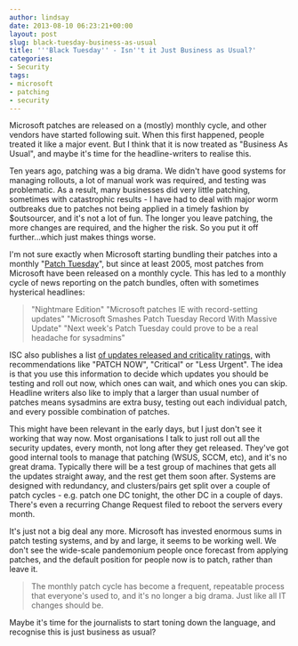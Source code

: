 ```yaml
---
author: lindsay
date: 2013-08-10 06:23:21+00:00
layout: post
slug: black-tuesday-business-as-usual
title: '''Black Tuesday'' - Isn''t it Just Business as Usual?'
categories:
- Security
tags:
- microsoft
- patching
- security
---
```


Microsoft patches are released on a (mostly) monthly cycle, and other vendors have started following suit. When this first happened, people treated it like a major event. But I think that it is now treated as "Business As Usual", and maybe it's time for the headline-writers to realise this.

Ten years ago, patching was a big drama. We didn't have good systems for managing rollouts, a lot of manual work was required, and testing was problematic. As a result, many businesses did very little patching, sometimes with catastrophic results - I have had to deal with major worm outbreaks due to patches not being applied in a timely fashion by $outsourcer, and it's not a lot of fun. The longer you leave patching, the more changes are required, and the higher the risk. So you put it off further...which just makes things worse.

I'm not sure exactly when Microsoft starting bundling their patches into a monthly "[Patch Tuesday](http://en.wikipedia.org/wiki/Patch_Tuesday)", but since at least 2005, most patches from Microsoft have been released on a monthly cycle. This has led to a monthly cycle of news reporting on the patch bundles, often with sometimes hysterical headlines:

> "Nightmare Edition"
> "Microsoft patches IE with record-setting updates"
> "Microsoft Smashes Patch Tuesday Record With Massive Update"
> "Next week's Patch Tuesday could prove to be a real headache for sysadmins"

ISC also publishes a list [of updates released and criticality ratings,](https://isc.sans.edu/forums/diary/Microsoft+July+2013+Black+Tuesday+Overview/16126) with recommendations like "PATCH NOW", "Critical" or "Less Urgent". The idea is that you use this information to decide which updates you should be testing and roll out now, which ones can wait, and which ones you can skip. Headline writers also like to imply that a larger than usual number of patches means sysadmins are extra busy, testing out each individual patch, and every possible combination of patches.

This might have been relevant in the early days, but I just don't see it working that way now. Most organisations I talk to just roll out all the security updates, every month, not long after they get released. They've got good internal tools to manage that patching (WSUS, SCCM, etc), and it's no great drama. Typically there will be a test group of machines that gets all the updates straight away, and the rest get them soon after. Systems are designed with redundancy, and clusters/pairs get split over a couple of patch cycles - e.g. patch one DC tonight, the other DC in a couple of days. There's even a recurring Change Request filed to reboot the servers every month.

It's just not a big deal any more. Microsoft has invested enormous sums in patch testing systems, and by and large, it seems to be working well. We don't see the wide-scale pandemonium people once forecast from applying patches, and the default position for people now is to patch, rather than leave it.


> The monthly patch cycle has become a frequent, repeatable process that everyone's used to, and it's no longer a big drama. Just like all IT changes should be.


Maybe it's time for the journalists to start toning down the language, and recognise this is just business as usual?
